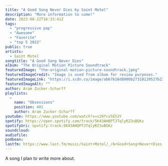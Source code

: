 ```yaml
---
title: "A Good Song Never Dies by Saint Motel"
description: "More information to come!"
date: 2023-08-22T16:33:41Z
tags:
  - "progressive pop"
  - "Awesome"
  - "Favorite"
  - "top 5 2022"
public: true
artists:
  - Saint Motel
songtitle: "A Good Song Never Dies"
album: "The Original Motion Picture Soundtrack"
featuredImage: "the-original-motion-picture-soundtrack.jpeg"
featuredImageCredit: "Image is used from album for review purposes."
featuredImageLink: "https://i.scdn.co/image/ab67616d0000b27310120527b23679a5c93c82b2"
featuredImageAlt: ""
author: Aram Zucker-Scharff
playlists:
  -
    name: "Obsessions"
    position: 401
    author: Aram Zucker-Scharff
youtube: https://www.youtube.com/watch?v=s29fcv5E52Y
spotify: https://open.spotify.com/track/5K43AHQPTJTqlyRZ3uBGKz
spotifyUri: spotify:track:5K43AHQPTJTqlyRZ3uBGKz
soundcloud:
audiofile:
podbean:
lastfm: https://www.last.fm/music/Saint+Motel/_/A+Good+Song+Never+Dies
---
```


A song I plan to write more about.
		
